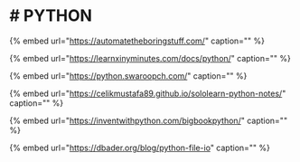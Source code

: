 # \# PYTHON

{% embed url="https://automatetheboringstuff.com/" caption="" %}

{% embed url="https://learnxinyminutes.com/docs/python/" caption="" %}

{% embed url="https://python.swaroopch.com/" caption="" %}

{% embed url="https://celikmustafa89.github.io/sololearn-python-notes/" caption="" %}

{% embed url="https://inventwithpython.com/bigbookpython/" caption="" %}

{% embed url="https://dbader.org/blog/python-file-io" caption="" %}
